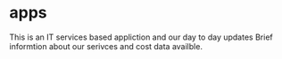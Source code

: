 # apps
This is an IT services based appliction and our day to day updates Brief informtion about our serivces and cost data availble.
